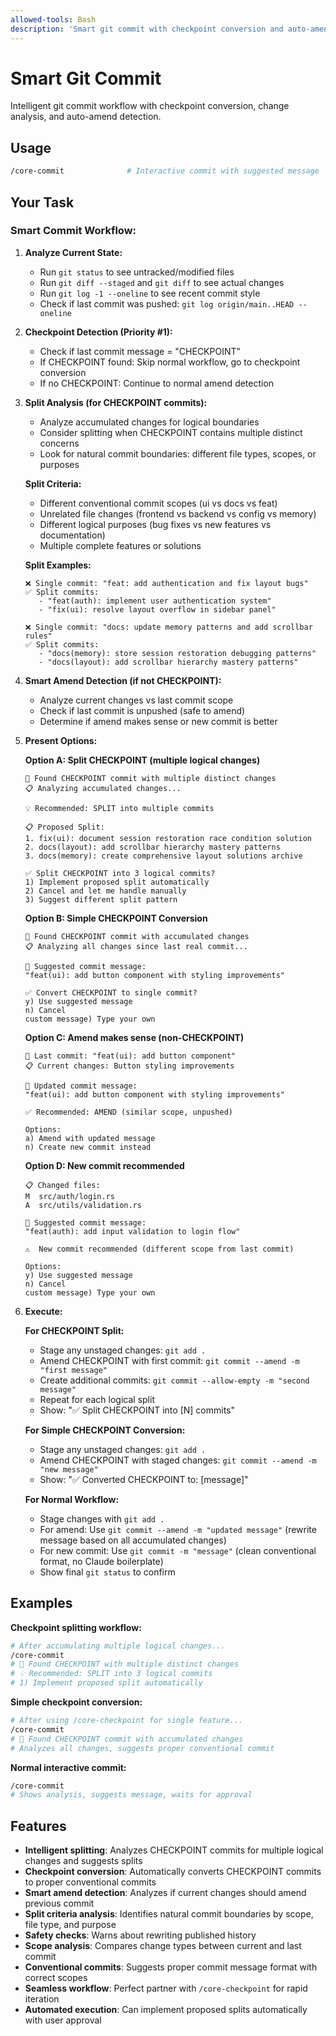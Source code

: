 ```yaml
---
allowed-tools: Bash
description: 'Smart git commit with checkpoint conversion and auto-amend detection'
---
```


# Smart Git Commit

Intelligent git commit workflow with checkpoint conversion, change analysis, and auto-amend detection.

## Usage

```bash
/core-commit              # Interactive commit with suggested message
```

## Your Task

### Smart Commit Workflow:

1. **Analyze Current State:**
   - Run `git status` to see untracked/modified files
   - Run `git diff --staged` and `git diff` to see actual changes
   - Run `git log -1 --oneline` to see recent commit style
   - Check if last commit was pushed: `git log origin/main..HEAD --oneline`

2. **Checkpoint Detection (Priority #1):**
   - Check if last commit message = "CHECKPOINT"
   - If CHECKPOINT found: Skip normal workflow, go to checkpoint conversion
   - If no CHECKPOINT: Continue to normal amend detection

3. **Split Analysis (for CHECKPOINT commits):**
   - Analyze accumulated changes for logical boundaries
   - Consider splitting when CHECKPOINT contains multiple distinct concerns
   - Look for natural commit boundaries: different file types, scopes, or purposes
   
   **Split Criteria:**
   - Different conventional commit scopes (ui vs docs vs feat)
   - Unrelated file changes (frontend vs backend vs config vs memory)
   - Different logical purposes (bug fixes vs new features vs documentation)
   - Multiple complete features or solutions
   
   **Split Examples:**
   ```
   ❌ Single commit: "feat: add authentication and fix layout bugs"
   ✅ Split commits: 
      - "feat(auth): implement user authentication system"
      - "fix(ui): resolve layout overflow in sidebar panel"
   
   ❌ Single commit: "docs: update memory patterns and add scrollbar rules"  
   ✅ Split commits:
      - "docs(memory): store session restoration debugging patterns"
      - "docs(layout): add scrollbar hierarchy mastery patterns"
   ```

4. **Smart Amend Detection (if not CHECKPOINT):**
   - Analyze current changes vs last commit scope
   - Check if last commit is unpushed (safe to amend)
   - Determine if amend makes sense or new commit is better

5. **Present Options:**

   **Option A: Split CHECKPOINT (multiple logical changes)**
   ```
   🔄 Found CHECKPOINT commit with multiple distinct changes
   📋 Analyzing accumulated changes...
   
   💡 Recommended: SPLIT into multiple commits
   
   📋 Proposed Split:
   1. fix(ui): document session restoration race condition solution
   2. docs(layout): add scrollbar hierarchy mastery patterns  
   3. docs(memory): create comprehensive layout solutions archive
   
   ✅ Split CHECKPOINT into 3 logical commits?
   1) Implement proposed split automatically
   2) Cancel and let me handle manually
   3) Suggest different split pattern
   ```

   **Option B: Simple CHECKPOINT Conversion**
   ```
   🔄 Found CHECKPOINT commit with accumulated changes
   📋 Analyzing all changes since last real commit...
   
   💭 Suggested commit message:
   "feat(ui): add button component with styling improvements"
   
   ✅ Convert CHECKPOINT to single commit?
   y) Use suggested message
   n) Cancel  
   custom message) Type your own
   ```

   **Option C: Amend makes sense (non-CHECKPOINT)**
   ```
   📝 Last commit: "feat(ui): add button component"
   📋 Current changes: Button styling improvements
   
   💭 Updated commit message:
   "feat(ui): add button component with styling improvements"
   
   ✅ Recommended: AMEND (similar scope, unpushed)
   
   Options:
   a) Amend with updated message
   n) Create new commit instead
   ```

   **Option D: New commit recommended**
   ```
   📋 Changed files:
   M  src/auth/login.rs
   A  src/utils/validation.rs
   
   💭 Suggested commit message:
   "feat(auth): add input validation to login flow"
   
   ⚠️  New commit recommended (different scope from last commit)
   
   Options:
   y) Use suggested message
   n) Cancel
   custom message) Type your own
   ```

6. **Execute:**

   **For CHECKPOINT Split:**
   - Stage any unstaged changes: `git add .`
   - Amend CHECKPOINT with first commit: `git commit --amend -m "first message"`
   - Create additional commits: `git commit --allow-empty -m "second message"`
   - Repeat for each logical split
   - Show: "✅ Split CHECKPOINT into [N] commits"

   **For Simple CHECKPOINT Conversion:**
   - Stage any unstaged changes: `git add .`
   - Amend CHECKPOINT with staged changes: `git commit --amend -m "new message"`
   - Show: "✅ Converted CHECKPOINT to: [message]"

   **For Normal Workflow:**
   - Stage changes with `git add .`
   - For amend: Use `git commit --amend -m "updated message"` (rewrite message based on all accumulated changes)
   - For new commit: Use `git commit -m "message"` (clean conventional format, no Claude boilerplate)
   - Show final `git status` to confirm

## Examples

**Checkpoint splitting workflow:**
```bash
# After accumulating multiple logical changes...
/core-commit
# 🔄 Found CHECKPOINT with multiple distinct changes
# 💡 Recommended: SPLIT into 3 logical commits
# 1) Implement proposed split automatically
```

**Simple checkpoint conversion:**
```bash
# After using /core-checkpoint for single feature...
/core-commit
# 🔄 Found CHECKPOINT commit with accumulated changes
# Analyzes all changes, suggests proper conventional commit
```

**Normal interactive commit:**
```bash
/core-commit
# Shows analysis, suggests message, waits for approval
```

## Features

- **Intelligent splitting**: Analyzes CHECKPOINT commits for multiple logical changes and suggests splits
- **Checkpoint conversion**: Automatically converts CHECKPOINT commits to proper conventional commits
- **Smart amend detection**: Analyzes if current changes should amend previous commit
- **Split criteria analysis**: Identifies natural commit boundaries by scope, file type, and purpose
- **Safety checks**: Warns about rewriting published history
- **Scope analysis**: Compares change types between current and last commit
- **Conventional commits**: Suggests proper commit message format with correct scopes
- **Seamless workflow**: Perfect partner with `/core-checkpoint` for rapid iteration
- **Automated execution**: Can implement proposed splits automatically with user approval